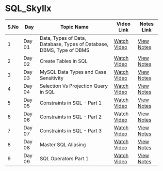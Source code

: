# SQL_Skyllx

| S.No | Day     | Topic Name                                        | Video Link                                                                 | Notes Link                                                                 |
|------|---------|---------------------------------------------------|----------------------------------------------------------------------------|------------------------------------------------------------------------------|
| 1    | Day 01  | Data, Types of Data, Database, Types of Database, DBMS, Type of DBMS | [Watch Video](https://youtu.be/D9UvdFzixGA?si=hQb_j2INavsS5NSA)            | [View Notes](https://docs.google.com/document/d/1n09IrUBc6ATmU7ohJLxGV5VdBUFdMaPsbLvHHPUs0cY/edit?tab=t.0) |
| 2    | Day 02  | Create Tables in SQL                              | [Watch Video](https://youtu.be/YKMh7HYcnzg?si=FuPSmke3kukiRrZd)            | [View Notes](https://docs.google.com/document/d/1gYoIJh3UF9TVPthCgHxYzqrE_ZLnQqBmCdAvIa_3KsM/edit?tab=t.0)                                                             |
| 3    | Day 03  | MySQL Data Types and Case Sensitivity             | [Watch Video](https://youtu.be/UPAL9D2f4UM?si=xVaAun-n_mN87iqr)            | [View Notes](https://docs.google.com/document/d/1SW8cS9JUfkdX0R6HTGue22uyTeoDwP5gTkt-MBQCt4U/edit?tab=t.0)                                                             |
| 4    | Day 04  | Selection Vs Projection Query in SQL              | [Watch Video](https://youtu.be/_JbCbzR7KtE?si=rqqDbIOkdQnsAgSt)            | [View Notes](https://docs.google.com/document/d/111yv7PTGPTiBVOEmEXEhi1Z2stVezABJB3Kg7NP2A5s/edit?tab=t.0#heading=h.edhgrk7l19g2)                                                             |
| 5    | Day 05  | Constraints in SQL - Part 1                       | [Watch Video](https://youtu.be/1D38t0sNr1o?si=fURNlmoAikubcbBU)            | [View Notes](https://docs.google.com/document/d/1KBtpQYLmcnuyeQC5hrRJj_VHwgPgBggdF_ceSeI6WqA/edit?tab=t.0)                                                             |
| 6    | Day 06  | Constraints in SQL - Part 2                       | [Watch Video](https://youtu.be/FoEr_jQtPXo?si=H3yTrBeUZlgMV6R6)            | [View Notes](https://docs.google.com/document/d/1-DtCSq46Ez03aVPVP90nL3Uye1d_A0uZ7dvFmiz8or8/edit?tab=t.0#heading=h.ba5vfurolq0c)                                                             |
| 7    | Day 07  | Constraints in SQL - Part 3                       | [Watch Video](https://youtu.be/FdNMe8-gYn0?si=AmHgOYdMh6gNQgco)            | [View Notes](https://docs.google.com/document/d/1PzS9tWTUMolZPrxZrOIyMDp5tOLVImaKtSH9CAxM6Lw/edit?tab=t.0#heading=h.d8scy4v1cb8x)                                                             |
| 8    | Day 08  | Master SQL Aliasing                               | [Watch Video](https://youtu.be/_3MBMi0dZNw?si=kuI3D5Q578nRIp-R)            | [View Notes](https://docs.google.com/document/d/19y_9nvN-Q7bvAXCYZ6VLb8AT5qARp1mcOzLHjbkOCHE/edit?usp=sharing)                                                             |
| 9    | Day 09  | SQL Operators Part 1                              | [Watch Video](https://youtu.be/Ae00jcEpZfw?si=ZMNydNAerYaSv6Ub)            | [View Notes](https://docs.google.com/document/d/1cynPJK2MFEJBpEGqojkEfz0PvKqqBNtnDsw17Io9a2o/edit?tab=t.0)                                                             |
